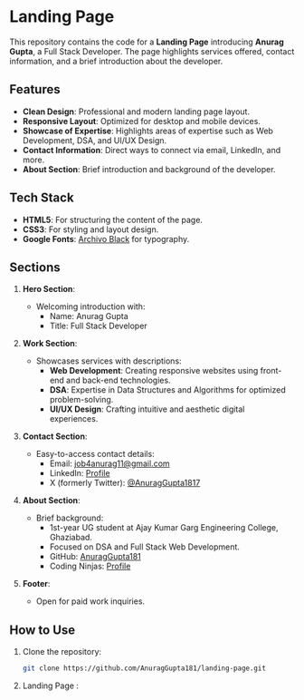 # Landing Page

This repository contains the code for a **Landing Page** introducing **Anurag Gupta**, a Full Stack Developer. The page highlights services offered, contact information, and a brief introduction about the developer.

## Features

- **Clean Design**: Professional and modern landing page layout.
- **Responsive Layout**: Optimized for desktop and mobile devices.
- **Showcase of Expertise**: Highlights areas of expertise such as Web Development, DSA, and UI/UX Design.
- **Contact Information**: Direct ways to connect via email, LinkedIn, and more.
- **About Section**: Brief introduction and background of the developer.

## Tech Stack

- **HTML5**: For structuring the content of the page.
- **CSS3**: For styling and layout design.
- **Google Fonts**: [Archivo Black](https://fonts.googleapis.com/css?family=Archivo+Black&display=swap) for typography.

## Sections

1. **Hero Section**:
   - Welcoming introduction with:
     - Name: Anurag Gupta
     - Title: Full Stack Developer

2. **Work Section**:
   - Showcases services with descriptions:
     - **Web Development**: Creating responsive websites using front-end and back-end technologies.
     - **DSA**: Expertise in Data Structures and Algorithms for optimized problem-solving.
     - **UI/UX Design**: Crafting intuitive and aesthetic digital experiences.

3. **Contact Section**:
   - Easy-to-access contact details:
     - Email: [job4anurag11@gmail.com](mailto:job4anurag11@gmail.com)
     - LinkedIn: [Profile](https://www.linkedin.com/in/anurag-gupta-a54a17308)
     - X (formerly Twitter): [@AnuragGupta1817](https://x.com/AnuragGupta1817)

4. **About Section**:
   - Brief background:
     - 1st-year UG student at Ajay Kumar Garg Engineering College, Ghaziabad.
     - Focused on DSA and Full Stack Web Development.
     - GitHub: [AnuragGupta181](https://github.com/AnuragGupta181)
     - Coding Ninjas: [Profile](https://www.naukri.com/code360/profile/AnuragGupta)

5. **Footer**:
   - Open for paid work inquiries.

## How to Use

1. Clone the repository:
   ```bash
   git clone https://github.com/AnuragGupta181/landing-page.git
2. Landing Page : 
